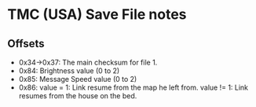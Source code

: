 # TMC (USA) Save File notes

## Offsets

* 0x34->0x37: The main checksum for file 1.
* 0x84: Brightness value (0 to 2)
* 0x85: Message Speed value (0 to 2)
* 0x86: value = 1: Link resume from the map he left from. value != 1: Link resumes from the house on the bed.
